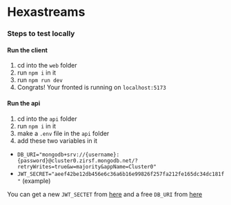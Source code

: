 # Hexastreams

### Steps to test locally

#### Run the client

1. cd into the `web` folder
2. run `npm i` in it
3. run `npm run dev`
4. Congrats! Your fronted is running on `localhost:5173`

#### Run the api

1. cd into the `api` folder
2. run `npm i` in it
3. make a `.env` file in the `api` folder
3. add these two variables in it
- `DB_URI="mongodb+srv://{username}:{password}@cluster0.zirsf.mongodb.net/?retryWrites=true&w=majority&appName=Cluster0"`
- `JWT_SECRET="aeef42be12db456e6c36a6b16e99826f257fa212fe165dc34dc181f"` (example)

You can get a new `JWT_SECTET` from [here](https://www.javainuse.com/jwtgenerator) and a free `DB_URI` from [here](https://cloud.mongodb.com/v2/66f976f36145ac7ea9dd73f7#/clusters)
